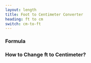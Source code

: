 ```yaml
---
layout: length
title: Foot to Centimeter Converter
heading: ft to cm
switch: cm-to-ft
---
```


<script>
  selectInput[5].selected = true
  selectOutput[3].selected = true
</script>

### Formula
<p id="formula"></p>

### How to Change ft to Centimeter?
